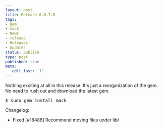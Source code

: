 ```yaml
---
layout: post
title: Release 0.0.7.0
tags:
- gem
- mack
- News
- release
- Releases
- Updates
status: publish
type: post
published: true
meta:
  _edit_last: '1'
---
```

Nothing exciting at all in this release. It's just a reorganization of the gem. No need to rush out and download the latest gem.
<pre>$ sudo gem install mack</pre>
Changelog:
<ul>
	<li>Fixed [#18488] Recommend moving files under lib/</li>
</ul>
